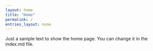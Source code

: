 ```yaml
---
layout: home
title: "Home"
permalink: /
entries_layout: none
---
```


Just a sample text to show the home page. You can change it in the index.md file.